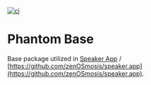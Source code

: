 [![ci][ci-image]][ci-url]

[ci-image]: https://github.com/jzombie/phantom-base/actions/workflows/ci.yml/badge.svg
[ci-url]: https://github.com/jzombie/phantom-base/actions

# Phantom Base

Base package utilized in [Speaker App](https://speaker.app) / [https://github.com/zenOSmosis/speaker.app](https://github.com/zenOSmosis/speaker.app).